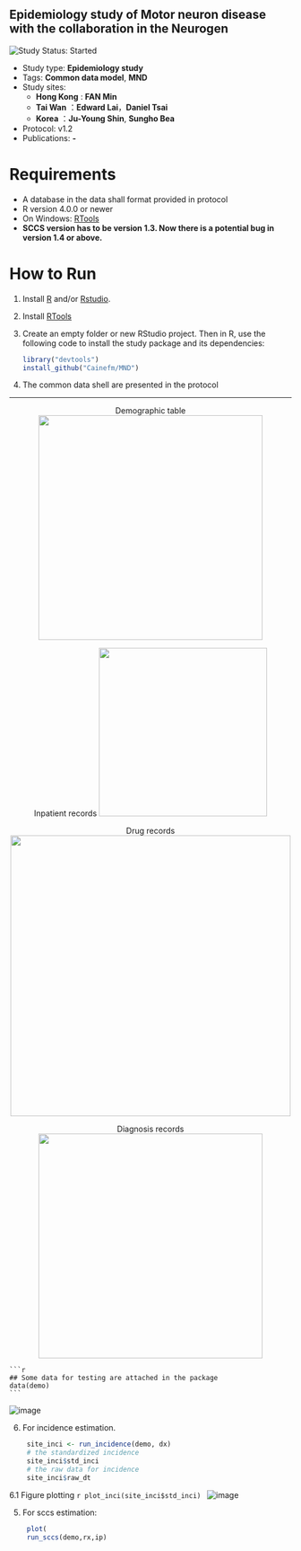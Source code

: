 ## Epidemiology study of Motor neuron disease with the collaboration in the Neurogen


<img src="https://img.shields.io/badge/Project-Preparing-red.svg" alt="Study Status: Started">

- Study type: **Epidemiology study**
- Tags: **Common data model**, **MND**
- Study sites:
  - **Hong Kong** : **FAN Min**
  - **Tai Wan** ：**Edward Lai**，**Daniel Tsai**
  - **Korea** ：**Ju-Young Shin**, **Sungho Bea**
- Protocol: v1.2 
- Publications: **-**

# Requirements
- A database in the data shall format provided in protocol
- R version 4.0.0 or newer
- On Windows: [RTools](http://cran.r-project.org/bin/windows/Rtools/)
- **SCCS version has to be version 1.3. Now there is a potential bug in version 1.4 or above.**

# How to Run
1. Install [R](https://www.r-project.org/) and/or [Rstudio](https://www.rstudio.com/products/rstudio/download/).

2. Install [RTools](https://cran.r-project.org/bin/windows/Rtools/rtools40.html)

3. Create an empty folder or new RStudio project. Then in R, use the following code to install the study package and its dependencies:

    ```r
    library("devtools")
    install_github("Cainefm/MND")
    ```

4. The common data shell are presented in the protocol

****
<p align="center">
  Demographic table
  <img width="400" src="https://user-images.githubusercontent.com/20833144/147062700-bfa24423-680f-40da-a9f3-a58b5be34663.png">
</p>
<p align="center">
  Inpatient records
 <img width="300" src="https://user-images.githubusercontent.com/20833144/147062780-5cca43e7-7fa3-4c17-b534-6ba84e089fbf.png">
</p>
<p align="center">
 Drug records
 <img width="500" src="https://user-images.githubusercontent.com/20833144/147062866-eeccd191-d07c-41c0-baca-9f8b397e9331.png">
</p>
<p align="center">
   Diagnosis records
   <img width="400" src="https://user-images.githubusercontent.com/20833144/147062935-b6d7ab55-aee7-455e-bdf0-b9da26444542.png">
</p>

    ```r
    ## Some data for testing are attached in the package
    data(demo)
    ```
![image](https://user-images.githubusercontent.com/20833144/147063331-ce859a07-d71e-4c7e-9be4-4797d81764fa.png)

6. For incidence estimation.

    ```r
     site_inci <- run_incidence(demo, dx)
     # the standardized incidence
     site_inci$std_inci
     # the raw data for incidence
     site_inci$raw_dt
    ```

6.1 Figure plotting
    ```r
     plot_inci(site_inci$std_inci)
    ```
    ![image](https://user-images.githubusercontent.com/20833144/147521882-81b3577f-fff9-4df4-b2b3-fedacc59e181.png)

5. For sccs estimation:
    ```r
     plot(
     run_sccs(demo,rx,ip)
    ```

